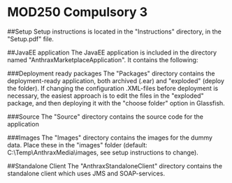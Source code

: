 # MOD250 Compulsory 3
##Setup
Setup instructions is located in the "Instructions" directory, in the "Setup.pdf" file.

##JavaEE application
The JavaEE application is included in the directory named "AnthraxMarketplaceApplication". It contains the following:

###Deployment ready packages
The "Packages" directory contains the deployment-ready application, both archived (.ear) and "exploded" (deploy the folder). If changing the configuration .XML-files before deployment is necessary, the easiest approach is to edit the files in the "exploded" package, and then deploying it with the "choose folder" option in Glassfish.

###Source
The "Source" directory contains the source code for the application

###Images
The "Images" directory contains the images for the dummy data. Place these in the "images" folder (default: C:\Temp\AnthraxMedia\images\, see setup instructions to change).

##Standalone Client 
The "AnthraxStandaloneClient" directory contains the standalone client which uses JMS and SOAP-services.
